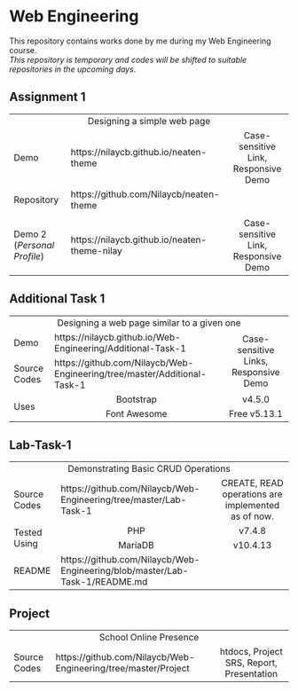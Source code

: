 # Web Engineering
This repository contains works done by me during my Web Engineering course. <br/>
*This repository is temporary and codes will be shifted to suitable repositories in the upcoming days*.

## Assignment 1
<div><table>
  <tr>
    <td colspan="3" align="center">Designing a simple web page</th>
  </tr>
  <tr>
    <td>Demo</td>
    <td>https://nilaycb.github.io/neaten-theme</td>
    <td align="center">Case-sensitive Link, Responsive Demo</td>
  </tr>
  <tr>
    <td>Repository</td>
    <td>https://github.com/Nilaycb/neaten-theme</td>
    <td></td>
  </tr>
  <tr>
    <td></td>
    <td></td>
    <td></td>
  </tr>
  <tr>
    <td>Demo 2 (<i>Personal Profile</i>)</td>
    <td>https://nilaycb.github.io/neaten-theme-nilay</td>
    <td align="center">Case-sensitive Link, Responsive Demo</td>
  </tr>
</table></div>

## Additional Task 1
<div><table>
  <tr>
    <td colspan="3" align="center">Designing a web page similar to a given one</th>
  </tr>
  <tr>
    <td>Demo</td>
    <td>https://nilaycb.github.io/Web-Engineering/Additional-Task-1</td>
    <td rowspan="2" align="center">Case-sensitive Links, Responsive Demo</td>
  </tr>
  <tr>
    <td>Source Codes</td>
    <td>https://github.com/Nilaycb/Web-Engineering/tree/master/Additional-Task-1</td>
  </tr>
  <tr>
    <td rowspan="2">Uses</td>
    <td align="center">Bootstrap</td>
    <td align="center">v4.5.0</td>
  </tr>
  <tr>
    <td align="center">Font Awesome</td>
    <td align="center">Free v5.13.1</td>
  </tr>
</table></div>

## Lab-Task-1
<div><table>
  <tr>
    <td colspan="3" align="center">Demonstrating Basic CRUD Operations</th>
  </tr>
  <tr>
    <td>Source Codes</td>
    <td>https://github.com/Nilaycb/Web-Engineering/tree/master/Lab-Task-1</td>
    <td align="center">CREATE, READ operations are implemented as of now.</td>
  </tr>
  <tr>
    <td rowspan="2">Tested Using</td>
    <td align="center">PHP</td>
    <td align="center">v7.4.8</td>
  </tr>
  <tr>
    <td align="center">MariaDB</td>
    <td align="center">v10.4.13</td>
  </tr>
  <tr>
    <td>README</td>
    <td>https://github.com/Nilaycb/Web-Engineering/blob/master/Lab-Task-1/README.md</td>
    <td></td>
  </tr>
</table></div>

## Project
<div><table>
  <tr>
    <td colspan="3" align="center">School Online Presence</th>
  </tr>
  <tr>
    <td>Source Codes</td>
    <td>https://github.com/Nilaycb/Web-Engineering/tree/master/Project</td>
    <td align="center">htdocs, Project SRS, Report, Presentation</td>
  </tr>
</table></div>
